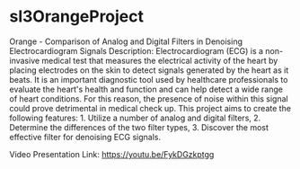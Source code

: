 # sl3OrangeProject
Orange - Comparison of Analog and Digital Filters in Denoising Electrocardiogram Signals
Description: Electrocardiogram (ECG) is a non-invasive medical test that measures the electrical activity of the heart by placing electrodes on the skin to detect signals generated by the heart as it beats. It is an important diagnostic tool used by healthcare professionals to evaluate the heart's health and function and can help detect a wide range of heart conditions. For this reason, the presence of noise within this signal could prove detrimental in medical check up. This project aims to create the following features: 
      1. Utilize a number of analog and digital filters, 
      2. Determine the differences of the two filter types,
      3. Discover the most effective filter for denoising ECG signals.

Video Presentation Link: https://youtu.be/FykDGzkptgg
